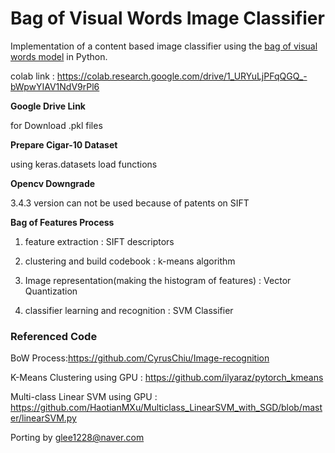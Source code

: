 # Bag of Visual Words Image Classifier

Implementation of a content based image classifier using the [bag of visual words model](https://en.wikipedia.org/wiki/Bag-of-words_model_in_computer_vision) in Python.

colab link : https://colab.research.google.com/drive/1_URYuLjPFqQGQ_-bWpwYIAV1NdV9rPl6

**Google Drive Link**

for Download .pkl files

**Prepare Cigar-10 Dataset**

using keras.datasets load functions

**Opencv Downgrade** 

3.4.3 version can not be used because of patents on SIFT

**Bag of Features Process** 

1. feature extraction : SIFT descriptors 

2. clustering and build codebook : k-means algorithm 

3. Image representation(making the histogram of features) : Vector Quantization 

4. classifier learning and recognition : SVM Classifier

### Referenced Code 

BoW Process:https://github.com/CyrusChiu/Image-recognition

K-Means Clustering using GPU : https://github.com/ilyaraz/pytorch_kmeans

Multi-class Linear SVM using GPU : https://github.com/HaotianMXu/Multiclass_LinearSVM_with_SGD/blob/master/linearSVM.py


Porting by glee1228@naver.com
